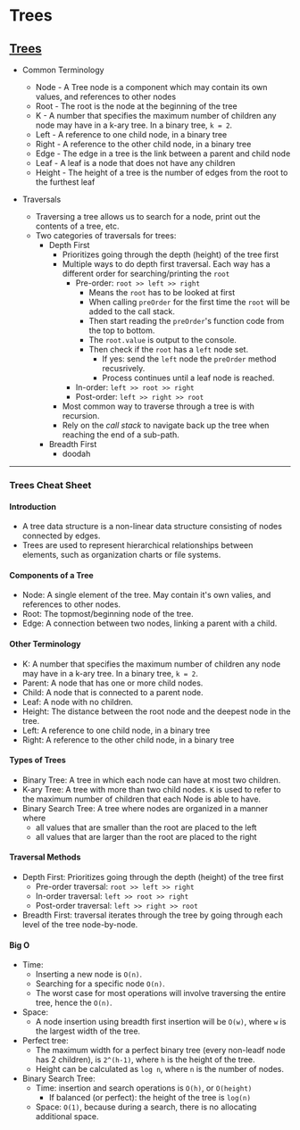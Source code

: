 # Trees

## [Trees](https://codefellows.github.io/common_curriculum/data_structures_and_algorithms/Code_401/class-15/resources/Trees.html)

- Common Terminology
  - Node - A Tree node is a component which may contain its own values, and references to other nodes
  - Root - The root is the node at the beginning of the tree
  - K - A number that specifies the maximum number of children any node may have in a k-ary tree. In a binary tree, `k = 2`.
  - Left - A reference to one child node, in a binary tree
  - Right - A reference to the other child node, in a binary tree
  - Edge - The edge in a tree is the link between a parent and child node
  - Leaf - A leaf is a node that does not have any children
  - Height - The height of a tree is the number of edges from the root to the furthest leaf

- Traversals
  - Traversing a tree allows us to search for a node, print out the contents of a tree, etc.
  - Two categories of traversals for trees:
    - Depth First
      - Prioritizes going through the depth (height) of the tree first
      - Multiple ways to do depth first traversal. Each way has a different order for searching/printing the `root`
        - Pre-order: `root >> left >> right`
          - Means the `root` has to be looked at first
          - When calling `preOrder` for the first time the `root` will be added to the call stack.
          - Then start reading the `preOrder`'s function code from the top to bottom.
          - The `root.value` is output to the console.
          - Then check if the `root` has a `left` node set.
            - If yes: send the `left` node the `preOrder` method recusrively.
            - Process continues until a leaf node is reached.
        - In-order: `left >> root >> right`
        - Post-order: `left >> right >> root`
      - Most common way to traverse through a tree is with recursion.
      - Rely on the *call stack* to navigate back up the tree when reaching the end of a sub-path.
    - Breadth First
      - doodah

---

### Trees Cheat Sheet

#### Introduction

- A tree data structure is a non-linear data structure consisting of nodes connected by edges.
- Trees are used to represent hierarchical relationships between elements, such as organization charts or file systems.

#### Components of a Tree

- Node: A single element of the tree. May contain it's own valies, and references to other nodes.
- Root: The topmost/beginning node of the tree.
- Edge: A connection between two nodes, linking a parent with a child.

#### Other Terminology

- K: A number that specifies the maximum number of children any node may have in a k-ary tree. In a binary tree, `k = 2`.
- Parent: A node that has one or more child nodes.
- Child: A node that is connected to a parent node.
- Leaf: A node with no children.
- Height: The distance between the root node and the deepest node in the tree.
- Left: A reference to one child node, in a binary tree
- Right: A reference to the other child node, in a binary tree

#### Types of Trees

- Binary Tree: A tree in which each node can have at most two children.
- K-ary Tree: A tree with more than two child nodes. `K` is used to refer to the maximum number of children that each Node is able to have.
- Binary Search Tree: A tree where nodes are organized in a manner where
  - all values that are smaller than the root are placed to the left
  - all values that are larger than the root are placed to the right

#### Traversal Methods

- Depth First: Prioritizes going through the depth (height) of the tree first
  - Pre-order traversal: `root >> left >> right`
  - In-order traversal: `left >> root >> right`
  - Post-order traversal: `left >> right >> root`
- Breadth First: traversal iterates through the tree by going through each level of the tree node-by-node.

#### Big O

- Time:
  - Inserting a new node is `O(n)`.
  - Searching for a specific node `O(n)`.
  - The worst case for most operations will involve traversing the entire tree, hence the `O(n)`.
- Space:
  - A node insertion using breadth first insertion will be `O(w)`, where `w` is the largest width of the tree.
- Perfect tree:
  - The maximum width for a perfect binary tree (every non-leadf node has 2 children), is `2^(h-1)`, where `h` is the height of the tree.
  - Height can be calculated as `log n`, where `n` is the number of nodes.
- Binary Search Tree:
  - Time: insertion and search operations is `O(h)`, or `O(height)`
    - If balanced (or perfect): the height of the tree is `log(n)`
  - Space: `O(1)`, because during a search, there is no allocating additional space.
